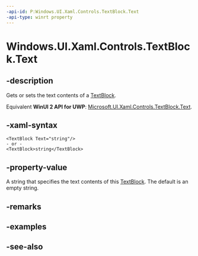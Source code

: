 ```yaml
---
-api-id: P:Windows.UI.Xaml.Controls.TextBlock.Text
-api-type: winrt property
---
```


<!-- Property syntax
public string Text { get;  set; }
-->

# Windows.UI.Xaml.Controls.TextBlock.Text

## -description
Gets or sets the text contents of a [TextBlock](textblock.md).

Equivalent **WinUI 2 API for UWP**: [Microsoft.UI.Xaml.Controls.TextBlock.Text](/windows/winui/api/microsoft.ui.xaml.controls.textblock.text).

## -xaml-syntax
```xaml
<TextBlock Text="string"/>
- or -
<TextBlock>string</TextBlock>
```


## -property-value
A string that specifies the text contents of this [TextBlock](textblock.md). The default is an empty string.

## -remarks

## -examples

## -see-also

